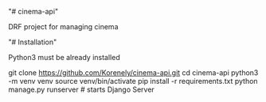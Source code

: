 "# cinema-api" 

DRF project for managing cinema

"# Installation"

Python3 must be already installed

git clone https://github.com/Korenely/cinema-api.git
cd cinema-api
python3 -m venv venv
source venv/bin/activate
pip install -r requirements.txt
python manage.py runserver # starts Django Server
